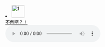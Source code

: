 <li>
<a href="https://zzz392.github.io/zzz/1.html">
<img alt="1" src="https://p1.ssl.qhimgs1.com/sdr/400__/t016fe23f8ee7eb2d01.jpg" width="40px" height="40px">
<div>不倒啊？！</div>
</a>
</li>
 <audio controls src="https://zzz392.github.io/zzz/%E5%BC%A0%E6%9D%B0%20-%20%E8%BF%99,%E5%B0%B1%E6%98%AF%E7%88%B1.mp3"></audio>
